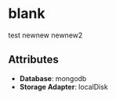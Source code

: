 # blank

test
newnew
newnew2

## Attributes

- **Database**: mongodb
- **Storage Adapter**: localDisk
